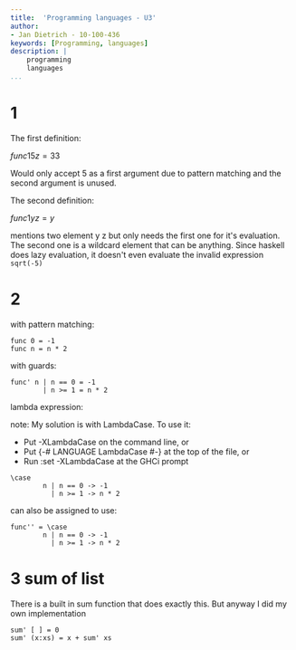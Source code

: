 ```yaml
---
title:  'Programming languages - U3'
author:
- Jan Dietrich - 10-100-436
keywords: [Programming, languages]
description: |
    programming
    languages
...
```



# 1

The first definition:

$func1 5 z = 33$

Would only accept 5 as a first argument due to pattern matching and the second argument is unused.

The second definition:

$func1 y z = y$

mentions two element y z but only needs the first one for it's evaluation. The second one is a wildcard element that can be anything. Since haskell does lazy evaluation, it doesn't even evaluate the invalid expression `sqrt(-5)`

# 2

with pattern matching:

```
func 0 = -1
func n = n * 2
```

with guards:

```
func' n | n == 0 = -1
        | n >= 1 = n * 2
```

lambda expression: 

note: My solution is with LambdaCase. To use it:

- Put -XLambdaCase on the command line, or
- Put {-# LANGUAGE LambdaCase #-} at the top of the file, or
- Run :set -XLambdaCase at the GHCi prompt

```
\case 
        n | n == 0 -> -1
          | n >= 1 -> n * 2
```

can also be assigned to use:
```
func'' = \case 
        n | n == 0 -> -1
          | n >= 1 -> n * 2
```

# 3 sum of list

There is a built in sum function that does exactly this. 
But anyway I did my own implementation

```
sum' [ ] = 0 
sum' (x:xs) = x + sum' xs
```
